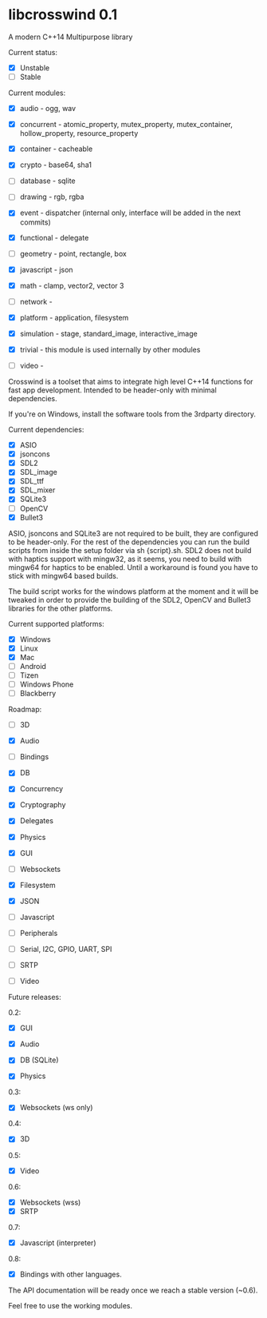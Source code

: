# libcrosswind 0.1
A modern C++14 Multipurpose library

Current status: 

- [x] Unstable
- [ ] Stable

Current modules:
- [x] audio      - ogg, wav
- [x] concurrent - atomic_property, mutex_property, mutex_container, hollow_property, resource_property
- [x] container  - cacheable
- [x] crypto     - base64, sha1
- [ ] database   - sqlite
- [ ] drawing    - rgb, rgba
- [x] event      - dispatcher (internal only, interface will be added in the next commits)
- [x] functional - delegate
- [ ] geometry   - point, rectangle, box
- [x] javascript - json
- [x] math       - clamp, vector2, vector 3
- [ ] network    - 
- [x] platform   - application, filesystem
- [x] simulation - stage, standard_image, interactive_image
- [x] trivial    - this module is used internally by other modules
- [ ] video      -


Crosswind is a toolset that aims to integrate high level C++14 functions for fast app development.
Intended to be header-only with minimal dependencies. 

If you're on Windows, install the software tools from the 3rdparty directory.

Current dependencies:
- [x] ASIO
- [x] jsoncons
- [x] SDL2
- [x] SDL_image
- [x] SDL_ttf
- [x] SDL_mixer
- [x] SQLite3
- [ ] OpenCV
- [x] Bullet3

ASIO, jsoncons and SQLite3 are not required to be built, they are configured to be header-only. For the rest of the dependencies you can run the build scripts from inside the setup folder via sh {script}.sh. 
SDL2 does not build with haptics support with mingw32, as it seems, you need to build with mingw64 for haptics to be enabled. Until a workaround is found you have to stick with mingw64 based builds.

The build script works for the windows platform at the moment and it will be tweaked in order to provide the building of the SDL2, OpenCV and Bullet3 libraries for the other platforms.

Current supported platforms:

- [x] Windows
- [x] Linux
- [x] Mac
- [ ] Android
- [ ] Tizen
- [ ] Windows Phone
- [ ] Blackberry

Roadmap:
- [ ] 3D
- [x] Audio
- [ ] Bindings
- [x] DB 
- [x] Concurrency  
- [x] Cryptography 
- [x] Delegates	
- [x] Physics
- [x] GUI 		  
- [ ] Websockets   
- [x] Filesystem   
- [x] JSON		   
- [ ] Javascript
- [ ] Peripherals
- [ ] Serial, I2C, GPIO, UART, SPI
- [ ] SRTP
- [ ] Video


Future releases:

0.2:
- [x] GUI
- [x] Audio 
- [x] DB (SQLite)
- [x] Physics


0.3: 
- [x] Websockets  (ws only)

0.4:
- [x] 3D

0.5:
- [x] Video

0.6:
- [x] Websockets (wss)
- [x] SRTP

0.7:
- [x] Javascript (interpreter)

0.8:
- [x] Bindings with other languages.


The API documentation will be ready once we reach a stable version (~0.6). 

Feel free to use the working modules. 
